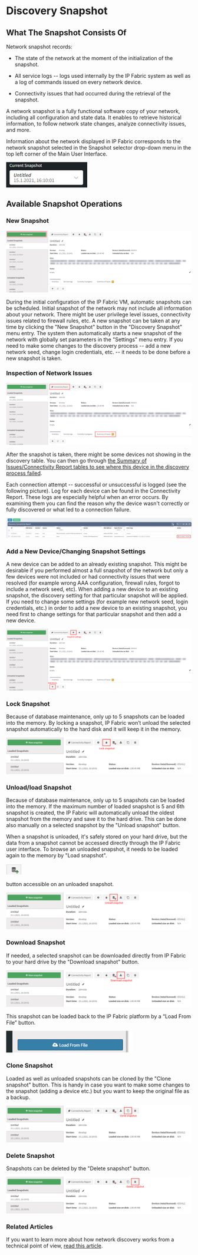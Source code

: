 # Discovery Snapshot

## What The Snapshot Consists Of

Network snapshot records:

- The state of the network at the moment of the initialization of the
  snapshot.

- All service logs -- logs used internally by the IP Fabric system as
  well as a log of commands issued on every network device.

- Connectivity issues that had occurred during the retrieval of the
  snapshot.

A network snapshot is a fully functional software copy of your network,
including all configuration and state data. It enables to retrieve
historical information, to follow network state changes, analyze
connectivity issues, and more.

Information about the network displayed in IP Fabric corresponds to the
network snapshot selected in the Snapshot selector drop-down menu in the
top left corner of the Main User Interface.

![Current snapshot](snapshots/current_snapshot.png)

## Available Snapshot Operations

### New Snapshot

![New snapshot](snapshots/new_snapshot.png)

During the initial configuration of the IP Fabric VM, automatic
snapshots can be scheduled. Initial snapshot of the network may not
include all information about your network. There might be user
privilege level issues, connectivity issues related to firewall rules,
etc. A new snapshot can be taken at any time by clicking the "New
Snapshot" button in the "Discovery Snapshot" menu entry. The system then
automatically starts a new snapshot of the network with globally set
parameters in the "Settings" menu entry. If you need to make some
changes to the discovery process -- add a new network seed, change login
credentials, etc. -- it needs to be done before a new snapshot is taken.

### Inspection of Network Issues

![Connectivity report and summary of issues](snapshots/connectivity_report.png)

After the snapshot is taken, there might be some devices not showing in
the discovery table. You can then go through [the Summary of
Issues/Connectivity Report tables to see where this device in the
discovery process
failed](../Getting_Started/Overview/How_Discovery_Works/common_problems/finetune-ssh-telnet.md).

Each connection attempt -- successful or unsuccessful is logged (see the
following picture). Log for each device can be found in the Connectivity
Report. These logs are especially helpful when an error occurs. By
examining them you can find the reason why the device wasn't correctly
or fully discovered or what led to a connection failure.

![Discovery connectivity report](snapshots/discovery_connectivity_report.png)

### Add a New Device/Changing Snapshot Settings

A new device can be added to an already existing snapshot. This might be
desirable if you performed almost a full snapshot of the network but
only a few devices were not included or had connectivity issues that
were resolved (for example wrong AAA configuration, firewall rules,
forgot to include a network seed, etc). When adding a new device to an
existing snapshot, the discovery setting for that particular snapshot
will be applied. If you need to change some settings (for example new
network seed, login credentials, etc.) in order to add a new device to
an existing snapshot, you need first to change settings for that
particular snapshot and then add a new device.

![Snapshot add device](snapshots/snapshot_add_device.png)

### Lock Snapshot

Because of database maintenance, only up to 5 snapshots can be loaded
into the memory. By locking a snapshot, IP Fabric won’t unload the
selected snapshot automatically to the hard disk and it will keep it in
the memory.

![Snapshot lock](snapshots/snapshot_lock.png)

### Unload/load Snapshot

Because of database maintenance, only up to 5 snapshots can be loaded
into the memory. If the maximum number of loaded snapshot is 5 and 6th
snapshot is created, the IP Fabric will automatically unload the oldest
snapshot from the memory and save it to the hard drive. This can be done
also manually on a selected snapshot by the "Unload snapshot" button.

When a snapshot is unloaded, it's safely stored on your hard drive, but
the data from a snapshot cannot be accessed directly through the IP
Fabric user interface. To browse an unloaded snapshot, it needs to be
loaded again to the memory by "Load snapshot".

![Snapshot load](snapshots/snapshot_load.png)

button accessible on an unloaded snapshot.

![Snapshot unload](snapshots/snapshot_unload.png)

### Download Snapshot

If needed, a selected snapshot can be downloaded directly from IP Fabric
to your hard drive by the "Download snapshot" button.

![Snapshot download](snapshots/snapshot_download.png)

This snapshot can be loaded back to the IP Fabric platform by a “Load
From File” button.

![Snapshot load from file](snapshots/snapshot_load_from_file.png)

### Clone Snapshot

Loaded as well as unloaded snapshots can be cloned by the "Clone
snapshot" button. This is handy in case you want to make some changes to
the snapshot (adding a device etc.) but you want to keep the original
file as a backup.

![Snapshot clone](snapshots/snapshot_clone.png)

### Delete Snapshot

Snapshots can be deleted by the "Delete snapshot" button.

![Snapshot delete](snapshots/snapshot_delete.png)

### Related Articles

If you want to learn more about how network discovery works from a
technical point of view, [read this article](How_CLI_Discovery_Works).
